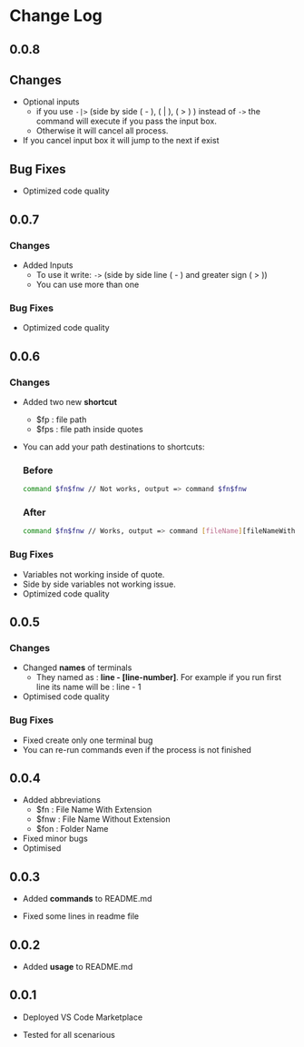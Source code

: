 # Change Log

## **0.0.8**

## Changes

-   Optional inputs
    -   if you use `-|>` (side by side ( - ), ( | ), ( > ) ) instead of `->` the command will execute if you pass the input box.
    -   Otherwise it will cancel all process.
-   If you cancel input box it will jump to the next if exist

## Bug Fixes

-   Optimized code quality

## **0.0.7**

### Changes

-   Added Inputs
    -   To use it write: `->` (side by side line ( - ) and greater sign ( > ))
    -   You can use more than one

### Bug Fixes

-   Optimized code quality

## **0.0.6**

### Changes

-   Added two new **shortcut**
    -   $fp : file path
    -   $fps : file path inside quotes
-   You can add your path destinations to shortcuts:

    ### Before

    ```sh
    command $fn$fnw // Not works, output => command $fn$fnw
    ```

    ### After

    ```sh
    command $fn$fnw // Works, output => command [fileName][fileNameWithout Extension]
    ```

### Bug Fixes

-   Variables not working inside of quote.
-   Side by side variables not working issue.
-   Optimized code quality

## **0.0.5**

### Changes

-   Changed **names** of terminals
    -   They named as : **line - [line-number]**. For example if you run first line its name will be : line - 1
-   Optimised code quality

### Bug Fixes

-   Fixed create only one terminal bug
-   You can re-run commands even if the process is not finished

## **0.0.4**

-   Added abbreviations
    -   $fn : File Name With Extension
    -   $fnw : File Name Without Extension
    -   $fon : Folder Name
-   Fixed minor bugs
-   Optimised

## **0.0.3**

-   Added **commands** to README.md

-   Fixed some lines in readme file

## **0.0.2**

-   Added **usage** to README.md

## **0.0.1**

-   Deployed VS Code Marketplace

-   Tested for all scenarious
